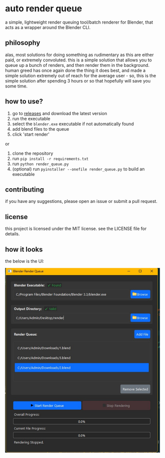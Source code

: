 # auto render queue
a simple, lightweight render queuing tool/batch renderer for Blender, that acts as a wrapper around the Blender CLI.

## philosophy
alas, most solutions for doing something as rudimentary as this are either paid, or extremely convoluted. this is a simple solution that allows you to queue up a bunch of renders, and then render them in the background. human greed has once again done the thing it does best, and made a simple solution extremely out of reach for the average user - so, this is the simple solution after spending 3 hours or so that hopefully will save you some time.

## how to use?
1. go to [releases](https://github.com/sudotman/BlenderOpenRenderQueue/releases) and download the latest version
2. run the executable
3. select the `blender.exe` executable if not automatically found
4. add blend files to the queue
5. click 'start render'

or

1. clone the repository
2. run `pip install -r requirements.txt`
3. run `python render_queue.py`
4. (optional) run `pyinstaller --onefile render_queue.py` to build an executable

## contributing
if you have any suggestions, please open an issue or submit a pull request.

## license
this project is licensed under the MIT license. see the LICENSE file for details.

## how it looks
the below is the UI:

![UI](https://raw.githubusercontent.com/sudotman/sudotman/refs/heads/main/demos/smallerprojects/demo.png)